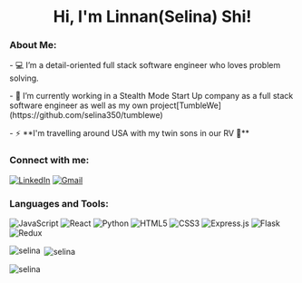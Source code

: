 <h1 align="center">Hi, I'm Linnan(Selina) Shi!</h1>
<h3 align="left">About Me:</h3>
<p>- 💻 I’m a detail-oriented full stack software engineer who loves problem solving.</p>
<p>- 🔭 I’m currently working in a Stealth Mode Start Up company as a full stack software engineer as well as my own project[TumbleWe](https://github.com/selina350/tumblewe)</p>
<p>- ⚡  **I'm travelling around USA with my twin sons in our RV 🚎**</p>

<h3 align="left">Connect with me:</h3>
<p>
    <a href="https://www.linkedin.com/in/linnan-shi/" target="_blank"><img alt="LinkedIn" src="https://img.shields.io/badge/-LinkedIn-0077B5?style=flat-square&logo=Linkedin&logoColor=white"></a>
    <a href="mailto:selina350.pub@gmail.com" target="_blank"><img alt="Gmail" src="https://img.shields.io/badge/Gmail-D14836?style=flat-square&logo=gmail&logoColor=white"></a>
</p>

<h3 align="left">Languages and Tools:</h3>

 ![JavaScript](https://img.shields.io/badge/javascript-%23323330.svg?style=for-the-badge&logo=javascript&logoColor=%23F7DF1E) ![React](https://img.shields.io/badge/react-%2320232a.svg?style=for-the-badge&logo=react&logoColor=%2361DAFB) ![Python](https://img.shields.io/badge/python-3670A0?style=for-the-badge&logo=python&logoColor=ffdd54) ![HTML5](https://img.shields.io/badge/html5-%23E34F26.svg?style=for-the-badge&logo=html5&logoColor=white) ![CSS3](https://img.shields.io/badge/css3-%231572B6.svg?style=for-the-badge&logo=css3&logoColor=white)   ![Express.js](https://img.shields.io/badge/express.js-%23404d59.svg?style=for-the-badge&logo=express&logoColor=%2361DAFB) ![Flask](https://img.shields.io/badge/flask-%23000.svg?style=for-the-badge&logo=flask&logoColor=white)  ![Redux](https://img.shields.io/badge/redux-%23593d88.svg?style=for-the-badge&logo=redux&logoColor=white)

<p><img align="left" src="https://github-readme-stats.vercel.app/api/top-langs?username=selina350&show_icons=true&locale=en&layout=compact" alt="selina" /></p>

<p>&nbsp;<img align="center" src="https://github-readme-stats.vercel.app/api?username=selina350&show_icons=true&locale=en" alt="selina" /></p>

<p><img align="center" src="https://github-readme-streak-stats.herokuapp.com/?user=selina350&" alt="selina" /></p>
<!--
**selina350/selina350** is a ✨ _special_ ✨ repository because its `README.md` (this file) appears on your GitHub profile.

Here are some ideas to get you started:

- 🔭 I’m currently working on ...
- 🌱 I’m currently learning ...
- 👯 I’m looking to collaborate on ...
- 🤔 I’m looking for help with ...
- 💬 Ask me about ...
- 📫 How to reach me: ...
- 😄 Pronouns: ...
- ⚡ Fun fact: ...
-->
